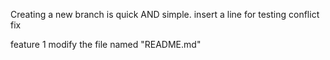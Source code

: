 Creating a new branch is quick AND simple.
insert a line for testing conflict fix

feature 1 modify the file named "README.md"